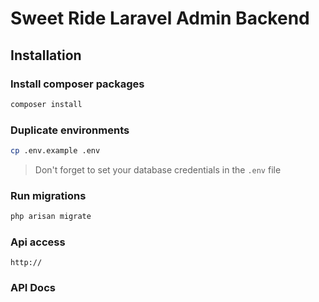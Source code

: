# Sweet Ride Laravel Admin Backend

## Installation

### Install composer packages

```bash
composer install
```

### Duplicate environments

```bash
cp .env.example .env
```

> Don't forget to set your database credentials in the `.env` file

### Run migrations

```bash
php arisan migrate
```

### Api access

```url
http://
```

### API Docs

```uri

```
